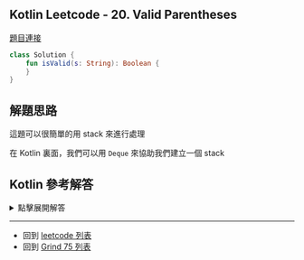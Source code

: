 ## Kotlin Leetcode - 20. Valid Parentheses

[題目連接](https://leetcode.com/problems/valid-parentheses/)


```kotlin
class Solution {
    fun isValid(s: String): Boolean {
    }
}
```

## 解題思路

這題可以很簡單的用 stack 來進行處理

在 Kotlin 裏面，我們可以用 `Deque` 來協助我們建立一個 stack

## Kotlin 參考解答

<details>
  <summary>點擊展開解答</summary>

```kotlin
class Solution {
    fun isValid(s: String): Boolean {
        var deque = ArrayDeque<Char>()

        for (i in 0..s.length-1) {
            var character = s.get(i)
            println(character)
            if (character == '(' || character == '[' || character == '{')  
            {
                deque.push(character)
                continue; 
            }
            if (deque.isEmpty()) {
                return false; 
            }
            when (character) {
                ')' -> if (deque.getFirst() == '(') {deque.pop()} else { return false }
                ']' -> if (deque.getFirst() == '[') {deque.pop()} else { return false }
                '}' -> if (deque.getFirst() == '{') {deque.pop()} else { return false }
                else -> return false
            }
        }
        if(!deque.isEmpty()){
            return false
        }
        return true
    }
}
```

</details>

------

- 回到 [leetcode 列表](index.md)
- 回到 [Grind 75 列表](grind75.md)
